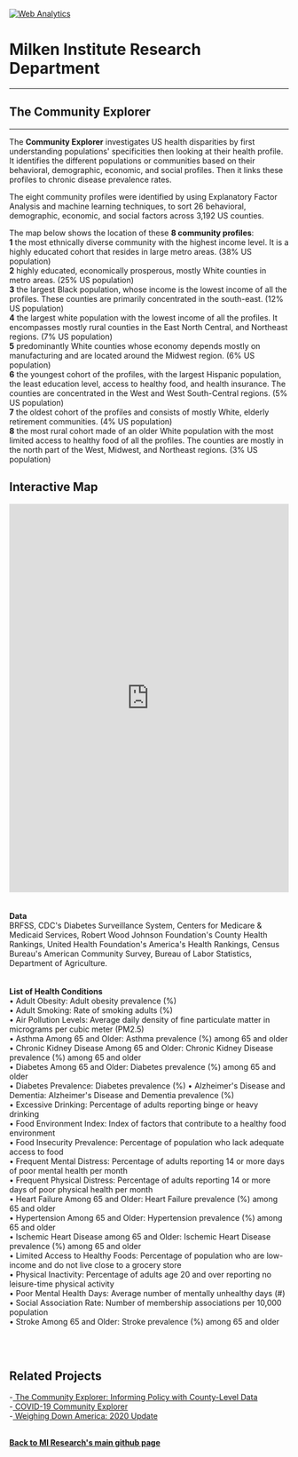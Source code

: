 <br><br>
<head><!-- Global site tag (gtag.js) - Google Analytics -->
<script async src="https://www.googletagmanager.com/gtag/js?id=UA-166686264-2"></script>
<script>
  window.dataLayer = window.dataLayer || [];
  function gtag(){dataLayer.push(arguments);}
  gtag('js', new Date());

  gtag('config', 'UA-166686264-2');
</script>

<!-- Default Statcounter code for The Community Explorer
https://miresearch.github.io/Community-Explorer/ -->
<script type="text/javascript">
var sc_project=12481025; 
var sc_invisible=1; 
var sc_security="74862afb"; 
var sc_https=1; 
</script>
<script type="text/javascript"
src="https://www.statcounter.com/counter/counter.js"
async></script>
<noscript><div class="statcounter"><a title="Web Analytics"
href="https://statcounter.com/" target="_blank"><img
class="statcounter"
src="https://c.statcounter.com/12481025/0/74862afb/1/"
alt="Web Analytics"></a></div></noscript>
<!-- End of Statcounter Code -->

<meta name="twitter:title" content="Community Explorer, 8 profiles based on 26 factors">  
<meta name="twitter:description" content="The Community Explorer sorts 26 behavioral, demographic, economic, and social factors across 3,192 US counties into eight community profiles.">
<meta name="twitter:image" content="https://milkeninstitute.org/sites/default/files/GettyImages-1204127705.jpg">
<meta name="twitter:card" content="summary_large_image">

<meta property="og:title" content="Community Explorer">
<meta property="og:description" content="The Community Explorer sorts 26 behavioral, demographic, economic, and social factors across 3,192 US counties into eight community profiles. ;">
<meta property="og:image" content="https://milkeninstitute.org/sites/default/files/GettyImages-1204127705.jpg">
<meta property="og:image:url" content="https://milkeninstitute.org/sites/default/files/GettyImages-1204127705.jpg">
<meta property="og:image:secure_url" content="https://milkeninstitute.org/sites/default/files/GettyImages-1204127705.jpg">
<meta property="og:url" content="https://miresearch.github.io/Community-Explorer/">

</head>

<H1><b>Milken Institute Research Department </b></H1><Hr>

<H2><b> The Community Explorer</b> </H2> <Hr>

The <b>Community Explorer</b> investigates US health disparities by first understanding populations' specificities then looking at their health
profile. It identifies the different populations or communities based on their behavioral, demographic, economic, and social profiles. Then it links these profiles to chronic disease prevalence rates. 

The eight community profiles were identified by using Explanatory Factor Analysis and machine learning techniques, to sort 26 behavioral, demographic, economic, and social factors across 3,192 US counties. 

The map below shows the location of these <b>8 community profiles</B>: 
<br><b>1</b> the most ethnically diverse community with the highest income level. It is a highly educated cohort that resides in large metro areas. (38% US population)
<br><b>2</b> highly educated, economically prosperous, mostly White counties in metro areas. (25% US population)
<br><b>3</b> the largest Black population, whose income is the lowest income of all the profiles. These counties are primarily concentrated in the south-east. (12% US population)
<br><b>4</b> the largest white population with the lowest income of all the profiles. It encompasses mostly rural counties in the East North Central, and Northeast regions. (7% US population)
<br><b>5</b> predominantly White counties whose economy depends mostly on manufacturing and are located around the Midwest region. (6% US population) 
<br><b>6</b> the youngest cohort of the profiles, with the largest Hispanic population, the least education level, access to healthy food, and health insurance. The counties are concentrated in the West and West South-Central regions.  (5% US population)
<br><b>7</b> the oldest cohort of the profiles and consists of mostly White, elderly retirement communities. (4% US population)
<br><b>8</b> the most rural cohort made of an older White population with the most limited access to healthy food of all the profiles. The counties are mostly in the north part of the West, Midwest, and Northeast regions. (3% US population)<br>



<H2>Interactive Map</H2>

<center><iframe src="https://public.tableau.com/views/Community_Explorer/Map?:showVizHome=no&:embed=true" width="100%" height="700" frameborder="0"></iframe></center>

<br>
<br>
<Bh>
<b>Data</b><br>
BRFSS, CDC's Diabetes Surveillance System, Centers for Medicare & Medicaid Services, Robert Wood Johnson Foundation's County Health Rankings, United Health Foundation's America's Health Rankings, Census Bureau's American Community Survey, Bureau of Labor Statistics, Department of Agriculture. <br>
<br> <br>
<b>List of Health Conditions</b><br>
•	Adult Obesity: Adult obesity prevalence (%)<br>
•	Adult Smoking: Rate of smoking adults (%)<br>
•	Air Pollution Levels: Average daily density of fine particulate matter in micrograms per cubic meter (PM2.5)<br>
•	Asthma Among 65 and Older: Asthma prevalence (%) among 65 and older<br>
•	Chronic Kidney Disease Among 65 and Older: Chronic Kidney Disease prevalence (%) among 65 and older<br>
•	Diabetes Among 65 and Older: Diabetes prevalence (%) among 65 and older<br>
•	Diabetes Prevalence: Diabetes prevalence (%) •	Alzheimer's Disease and Dementia: Alzheimer's Disease and Dementia prevalence (%) <br>
•	Excessive Drinking: Percentage of adults reporting binge or heavy drinking<br>
•	Food Environment Index: Index of factors that contribute to a healthy food environment<br>
•	Food Insecurity Prevalence: Percentage of population who lack adequate access to food<br>
•	Frequent Mental Distress: Percentage of adults reporting 14 or more days of poor mental health per month<br>
•	Frequent Physical Distress: Percentage of adults reporting 14 or more days of poor physical health per month<br>
•	Heart Failure Among 65 and Older: Heart Failure prevalence (%) among 65 and older<br>
•	Hypertension Among 65 and Older: Hypertension prevalence (%) among 65 and older <br>
•	Ischemic Heart Disease among 65 and Older: Ischemic Heart Disease prevalence (%) among 65 and older<br>
•	Limited Access to Healthy Foods: Percentage of population who are low-income and do not live close to a grocery store<br>
•	Physical Inactivity: Percentage of adults age 20 and over reporting no leisure-time physical activity<br>
•	Poor Mental Health Days: Average number of mentally unhealthy days (#)<br>
•	Social Association Rate: Number of membership associations per 10,000 population<br>
•	Stroke Among 65 and Older: Stroke prevalence (%) among 65 and older<br>

<br><br>
<H2>Related Projects </H2>
-<a href="https://milkeninstitute.org/sites/default/files/reports-pdf/Community%20Explorer.pdf" target="_blank"> The Community Explorer: Informing Policy with County-Level Data </a> <br>
-<a href="https://miresearch.github.io/MI-COVID-19-Community-Explorer" target="_blank"> COVID-19 Community Explorer</a> <br>
-<a href="https://milkeninstitute.org/reports/weighing-down-america-2020-update" target="_blank"> Weighing Down America: 2020 Update</a><br>
<Br>
  
<a href=" https://miresearch.github.io/About/" target="_blank"> <b>Back to MI Research's main github page</b>  </a>


